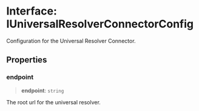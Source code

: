 # Interface: IUniversalResolverConnectorConfig

Configuration for the Universal Resolver Connector.

## Properties

### endpoint

> **endpoint**: `string`

The root url for the universal resolver.
